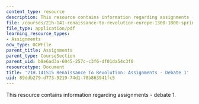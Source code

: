 ```yaml
---
content_type: resource
description: This resource contains information regarding assignments - debate 1.
file: /courses/21h-141-renaissance-to-revolution-europe-1300-1800-spring-2015/89ddb279d773921974d170b863941fc5_MIT21H_141S15_Debate1.pdf
file_type: application/pdf
learning_resource_types:
- Assignments
ocw_type: OCWFile
parent_title: Assignments
parent_type: CourseSection
parent_uid: b8e6ad3a-6045-257c-c3f6-df01da54c3f0
resourcetype: Document
title: '21H.141S15 Renaissance To Revolution: Assignments - Debate 1'
uid: 89ddb279-d773-9219-74d1-70b863941fc5
---
```

This resource contains information regarding assignments - debate 1.

